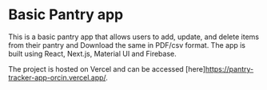 # Basic Pantry app

This is a basic pantry app that allows users to add, update, and delete items from their pantry and Download the same in PDF/csv format. The app is built using React, Next.js, Material UI and Firebase.

The project is hosted on Vercel and can be accessed [here]https://pantry-tracker-app-orcin.vercel.app/.

